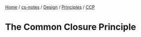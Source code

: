 [Home](https://mengxianbin.github.io) /
[cs-notes](https://mengxianbin.github.io/cs-notes/content) /
[Design](https://mengxianbin.github.io/cs-notes/content/Design) /
[Principles](https://mengxianbin.github.io/cs-notes/content/Design/Principles) /
[CCP](https://mengxianbin.github.io/cs-notes/content/Design/Principles/CCP)

# The Common Closure Principle